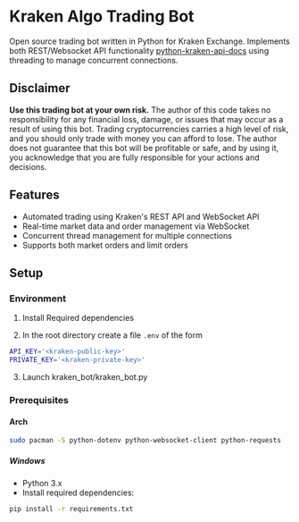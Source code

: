 # Kraken Algo Trading Bot

Open source trading bot written in Python for Kraken Exchange. Implements both REST/Websocket API functionality [python-kraken-api-docs](https://docs.kraken.com/api/) using threading to manage concurrent connections.

## Disclaimer

**Use this trading bot at your own risk.** The author of this code takes no responsibility for any financial loss, damage, or issues that may occur as a result of using this bot. Trading cryptocurrencies carries a high level of risk, and you should only trade with money you can afford to lose. The author does not guarantee that this bot will be profitable or safe, and by using it, you acknowledge that you are fully responsible for your actions and decisions.

## Features
- Automated trading using Kraken's REST API and WebSocket API
- Real-time market data and order management via WebSocket
- Concurrent thread management for multiple connections
- Supports both market orders and limit orders

## Setup

### Environment

1. Install Required dependencies

2. In the root directory create a file `.env` of the form

```bash
API_KEY='<kraken-public-key>'
PRIVATE_KEY='<kraken-private-key>'
```

3. Launch kraken_bot/kraken_bot.py

### Prerequisites

#### Arch

```bash
sudo pacman -S python-dotenv python-websocket-client python-requests
```

##### Windows
- Python 3.x
- Install required dependencies:

```bash
pip install -r requirements.txt
```
